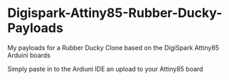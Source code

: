 # Digispark-Attiny85-Rubber-Ducky-Payloads
My payloads for a Rubber Ducky Clone based on the DigiSpark Attiny85 Arduini boards

Simply paste in to the Ardiuni IDE an upload to your Attiny85 board
